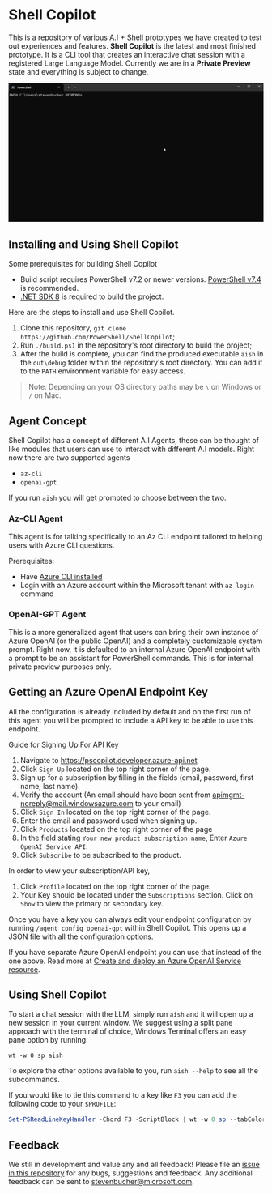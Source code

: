 # Shell Copilot

This is a repository of various A.I + Shell prototypes we have created to test out experiences and
features. **Shell Copilot** is the latest and most finished prototype. It is a CLI tool that creates
an interactive chat session with a registered Large Language Model. Currently we are in a **Private Preview** state and everything is subject to change.

![GIF showing demo of Shell Copilot](./docs/media/ShellCopilotDemo.gif)

## Installing and Using Shell Copilot

Some prerequisites for building Shell Copilot
- Build script requires PowerShell v7.2 or newer versions. [PowerShell v7.4](https://learn.microsoft.com/powershell/scripting/install/installing-powershell?view=powershell-7.4) is recommended.
- [.NET SDK 8](https://dotnet.microsoft.com/en-us/download) is required to build the project.

Here are the steps to install and use Shell Copilot.
1. Clone this repository, `git clone https://github.com/PowerShell/ShellCopilot`;
2. Run `./build.ps1` in the repository's root directory to build the project;
3. After the build is complete, you can find the produced executable `aish` in the `out\debug` folder within the repository's root directory. You can add it to the `PATH` environment variable for easy access.

> Note: Depending on your OS directory paths may be `\` on Windows or `/` on Mac.

## Agent Concept

Shell Copilot has a concept of different A.I Agents, these can be thought of like modules that users can use to interact with different A.I models. Right now there are two supported agents
- `az-cli`
- `openai-gpt`

If you run `aish` you will get prompted to choose between the two.

### Az-CLI Agent

This agent is for talking specifically to an Az CLI endpoint tailored to helping users with Azure CLI questions.

Prerequisites:
- Have [Azure CLI installed](https://learn.microsoft.com/cli/azure/install-azure-cli)
- Login with an Azure account within the Microsoft tenant with `az login` command

### OpenAI-GPT Agent

This is a more generalized agent that users can bring their own instance of Azure OpenAI (or the public OpenAI) and a completely customizable system prompt.
Right now, it is defaulted to an internal Azure OpenAI endpoint with a prompt to be an assistant for PowerShell commands. This is for internal private preview purposes only.

## Getting an Azure OpenAI Endpoint Key

All the configuration is already included by default and on the first run of this agent you will be prompted to include a API key to be able to use this endpoint.

Guide for Signing Up For API Key
1.  Navigate to <https://pscopilot.developer.azure-api.net>
2.  Click `Sign Up` located on the top right corner of the page.
3.  Sign up for a subscription by filling in the fields (email, password, first name, last name).
4.  Verify the account (An email should have been sent from
    <apimgmt-noreply@mail.windowsazure.com> to your email)
5.  Click `Sign In` located on the top right corner of the page.
6.  Enter the email and password used when signing up.
7.  Click `Products` located on the top right corner of the page
8.  In the field stating `Your new product subscription name`, Enter `Azure OpenAI Service API`.
9.  Click `Subscribe` to be subscribed to the product.

In order to view your subscription/API key,
1.  Click `Profile` located on the top right corner of the page.
2.  Your Key should be located under the `Subscriptions` section. Click on `Show` to view the
    primary or secondary key.

Once you have a key you can always edit your endpoint configuration by running `/agent config openai-gpt` within Shell Copilot. This opens up a JSON file with all the configuration options. 

If you have separate Azure OpenAI endpoint you can use that instead of the one above. Read more at
[Create and deploy an Azure OpenAI Service resource](https://learn.microsoft.com/azure/ai-services/openai/how-to/create-resource?pivots=ps).

## Using Shell Copilot

To start a chat session with the LLM, simply run `aish` and it will open up a new session in your current window. We suggest using a split pane approach with the terminal of choice, Windows Terminal offers an easy pane option by running:

```shell
wt -w 0 sp aish
```

To explore the other options available to you, run `aish --help` to see all the subcommands. 

If you would like to tie this command to a key like `F3` you can add the following code to your `$PROFILE`:

```powershell
Set-PSReadLineKeyHandler -Chord F3 -ScriptBlock { wt -w 0 sp --tabColor '#345beb'--size 0.4 -p "{574e775e-4f2a-5b96-ac1e-a2962a402336}" --title 'Shell Copilot' <FULL PATH TO aish.exe> }
```

## Feedback

We still in development and value any and all feedback! Please file an [issue in this repository](https://github.com/PowerShell/ShellCopilot/issues) for
any bugs, suggestions and feedback. Any additional feedback can be sent to
stevenbucher@microsoft.com.
